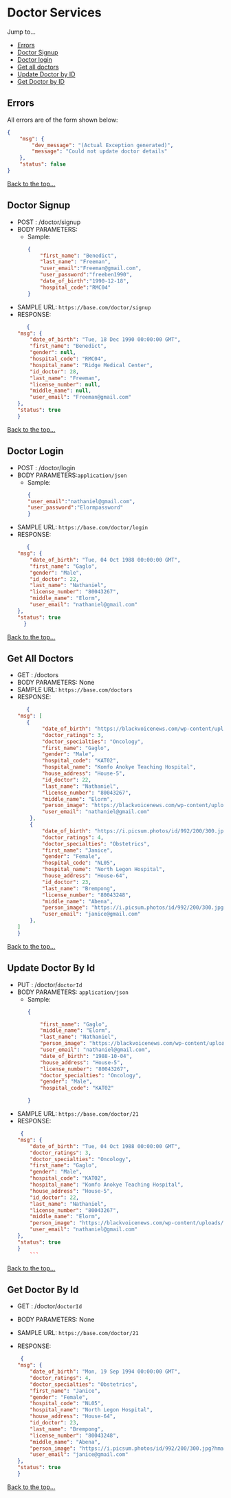 # Doctor Services

Jump to...
- [Errors](#errors)
- [Doctor Signup](#doctor-signup)
- [Doctor login](#doctor-login)
- [Get all doctors](#get-all-doctors)
- [Update Doctor by ID](#update-doctor-by-id)
- [Get Doctor by ID](#get-doctor-by-id)

## Errors
All errors are of the form shown below:
```json
{
    "msg": {
        "dev_message": "(Actual Exception generated)",
        "message": "Could not update doctor details"
    },
    "status": false
}
```
[Back to the top...](#doctor-services)

## Doctor Signup		
- POST : /doctor/signup      
- BODY PARAMETERS: 
    - Sample:
        ```json
       {
            "first_name": "Benedict",
            "last_name": "Freeman",
            "user_email":"Freeman@gmail.com",
            "user_password":"freeben1990",
            "date_of_birth":"1990-12-18",
            "hospital_code":"RMC04"
        }
        ```
- SAMPLE URL: `https://base.com/doctor/signup`          
- RESPONSE:
	```json
       {
    "msg": {
        "date_of_birth": "Tue, 18 Dec 1990 00:00:00 GMT",
        "first_name": "Benedict",
        "gender": null,
        "hospital_code": "RMC04",
        "hospital_name": "Ridge Medical Center",
        "id_doctor": 28,
        "last_name": "Freeman",
        "license_number": null,
        "middle_name": null,
        "user_email": "Freeman@gmail.com"
    },
    "status": true
    }
	```    
[Back to the top...](#doctor-services)

## Doctor Login			
- POST : /doctor/login
- BODY PARAMETERS:`application/json`
    - Sample:
        ```json
        {
        "user_email":"nathaniel@gmail.com",
        "user_password":"Elormpassword"
        }
        ```
- SAMPLE URL: `https://base.com/doctor/login`        
- RESPONSE:
    ```json
       {
    "msg": {
        "date_of_birth": "Tue, 04 Oct 1988 00:00:00 GMT",
        "first_name": "Gaglo",
        "gender": "Male",
        "id_doctor": 22,
        "last_name": "Nathaniel",
        "license_number": "80043267",
        "middle_name": "Elorm",
        "user_email": "nathaniel@gmail.com"
    },
    "status": true
      }
	```



[Back to the top...](#doctor-services)

## Get All Doctors		
- GET : /doctors      
- BODY PARAMETERS: None
- SAMPLE URL: `https://base.com/doctors`  
- RESPONSE:
	```json
       {
    "msg": [
       {
            "date_of_birth": "https://blackvoicenews.com/wp-content/uploads/2017/04/maxresdefault.jpg",
            "doctor_ratings": 3,
            "doctor_specialties": "Oncology",
            "first_name": "Gaglo",
            "gender": "Male",
            "hospital_code": "KAT02",
            "hospital_name": "Komfo Anokye Teaching Hospital",
            "house_address": "House-5",
            "id_doctor": 22,
            "last_name": "Nathaniel",
            "license_number": "80043267",
            "middle_name": "Elorm",
            "person_image": "https://blackvoicenews.com/wp-content/uploads/2017/04/maxresdefault.jpg",
            "user_email": "nathaniel@gmail.com"
        },
        {
            "date_of_birth": "https://i.picsum.photos/id/992/200/300.jpg?hmac=TOD4LGE2HuM8Q68o5uzIoFvhlsBAiTJGRGHNMqeJTtI",
            "doctor_ratings": 4,
            "doctor_specialties": "Obstetrics",
            "first_name": "Janice",
            "gender": "Female",
            "hospital_code": "NL05",
            "hospital_name": "North Legon Hospital",
            "house_address": "House-64",
            "id_doctor": 23,
            "last_name": "Brempong",
            "license_number": "80043248",
            "middle_name": "Abena",
            "person_image": "https://i.picsum.photos/id/992/200/300.jpg?hmac=TOD4LGE2HuM8Q68o5uzIoFvhlsBAiTJGRGHNMqeJTtI",
            "user_email": "janice@gmail.com"
        },
    ]
    }
	```    

[Back to the top...](#doctor-services)

## Update Doctor By Id
- PUT : /doctor/`doctorId`
- BODY PARAMETERS: `application/json`	
    - Sample:
        ```json
       {

            "first_name": "Gaglo",
            "middle_name": "Elorm",
            "last_name": "Nathaniel",
            "person_image": "https://blackvoicenews.com/wp-content/uploads/2017/04/maxresdefault.jpg",
            "user_email": "nathaniel@gmail.com",
            "date_of_birth": "1988-10-04",
            "house_address": "House-5",
            "license_number": "80043267",
            "doctor_specialties": "Oncology",
            "gender": "Male",
            "hospital_code": "KAT02"
        
        }

	    ```
- SAMPLE URL: `https://base.com/doctor/21`  
- RESPONSE:
    ```json
     {
    "msg": {
        "date_of_birth": "Tue, 04 Oct 1988 00:00:00 GMT",
        "doctor_ratings": 3,
        "doctor_specialties": "Oncology",
        "first_name": "Gaglo",
        "gender": "Male",
        "hospital_code": "KAT02",
        "hospital_name": "Komfo Anokye Teaching Hospital",
        "house_address": "House-5",
        "id_doctor": 22,
        "last_name": "Nathaniel",
        "license_number": "80043267",
        "middle_name": "Elorm",
        "person_image": "https://blackvoicenews.com/wp-content/uploads/2017/04/maxresdefault.jpg",
        "user_email": "nathaniel@gmail.com"
    },
    "status": true
    }
        ```    

    
[Back to the top...](#doctor-services)

## Get Doctor By Id		
- GET : /doctor/`doctorId`

- BODY PARAMETERS: None

- SAMPLE URL: `https://base.com/doctor/21` 

- RESPONSE:
	```json
     {
    "msg": {
        "date_of_birth": "Mon, 19 Sep 1994 00:00:00 GMT",
        "doctor_ratings": 4,
        "doctor_specialties": "Obstetrics",
        "first_name": "Janice",
        "gender": "Female",
        "hospital_code": "NL05",
        "hospital_name": "North Legon Hospital",
        "house_address": "House-64",
        "id_doctor": 23,
        "last_name": "Brempong",
        "license_number": "80043248",
        "middle_name": "Abena",
        "person_image": "https://i.picsum.photos/id/992/200/300.jpg?hmac=TOD4LGE2HuM8Q68o5uzIoFvhlsBAiTJGRGHNMqeJTtI",
        "user_email": "janice@gmail.com"
    },
    "status": true
    }
	```
[Back to the top...](#doctor-services)
